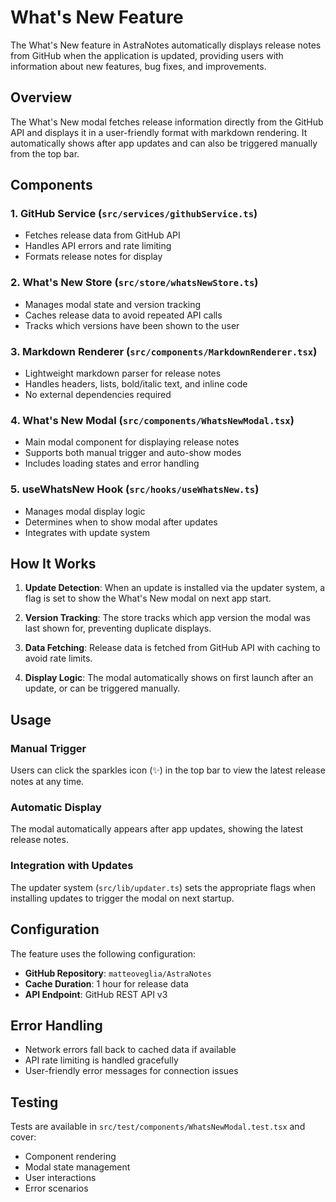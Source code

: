 # What's New Feature

The What's New feature in AstraNotes automatically displays release notes from GitHub when the application is updated, providing users with information about new features, bug fixes, and improvements.

## Overview

The What's New modal fetches release information directly from the GitHub API and displays it in a user-friendly format with markdown rendering. It automatically shows after app updates and can also be triggered manually from the top bar.

## Components

### 1. GitHub Service (`src/services/githubService.ts`)
- Fetches release data from GitHub API
- Handles API errors and rate limiting
- Formats release notes for display

### 2. What's New Store (`src/store/whatsNewStore.ts`)
- Manages modal state and version tracking
- Caches release data to avoid repeated API calls
- Tracks which versions have been shown to the user

### 3. Markdown Renderer (`src/components/MarkdownRenderer.tsx`)
- Lightweight markdown parser for release notes
- Handles headers, lists, bold/italic text, and inline code
- No external dependencies required

### 4. What's New Modal (`src/components/WhatsNewModal.tsx`)
- Main modal component for displaying release notes
- Supports both manual trigger and auto-show modes
- Includes loading states and error handling

### 5. useWhatsNew Hook (`src/hooks/useWhatsNew.ts`)
- Manages modal display logic
- Determines when to show modal after updates
- Integrates with update system

## How It Works

1. **Update Detection**: When an update is installed via the updater system, a flag is set to show the What's New modal on next app start.

2. **Version Tracking**: The store tracks which app version the modal was last shown for, preventing duplicate displays.

3. **Data Fetching**: Release data is fetched from GitHub API with caching to avoid rate limits.

4. **Display Logic**: The modal automatically shows on first launch after an update, or can be triggered manually.

## Usage

### Manual Trigger
Users can click the sparkles icon (✨) in the top bar to view the latest release notes at any time.

### Automatic Display
The modal automatically appears after app updates, showing the latest release notes.

### Integration with Updates
The updater system (`src/lib/updater.ts`) sets the appropriate flags when installing updates to trigger the modal on next startup.

## Configuration

The feature uses the following configuration:
- **GitHub Repository**: `matteoveglia/AstraNotes`
- **Cache Duration**: 1 hour for release data
- **API Endpoint**: GitHub REST API v3

## Error Handling

- Network errors fall back to cached data if available
- API rate limiting is handled gracefully
- User-friendly error messages for connection issues

## Testing

Tests are available in `src/test/components/WhatsNewModal.test.tsx` and cover:
- Component rendering
- Modal state management
- User interactions
- Error scenarios